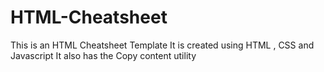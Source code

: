# HTML-Cheatsheet

This is an HTML Cheatsheet Template
It is created using HTML , CSS and Javascript
It also has the Copy content utility
